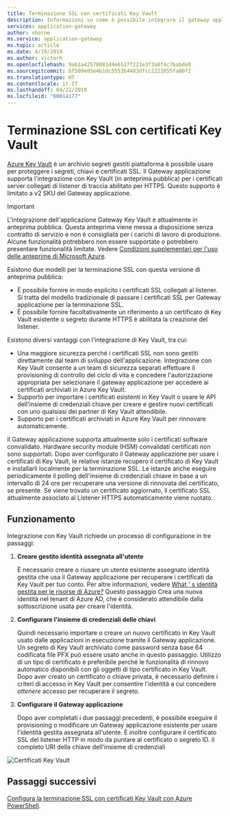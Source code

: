 ```yaml
---
title: Terminazione SSL con certificati Key Vault
description: Informazioni su come è possibile integrare il gateway applicazione di Azure Key Vault per i certificati server collegati di listener di traccia abilitato per HTTPS.
services: application-gateway
author: vhorne
ms.service: application-gateway
ms.topic: article
ms.date: 4/19/2019
ms.author: victorh
ms.openlocfilehash: 9ab1a42578081d4e6537f221e3f3a8f4c7babde0
ms.sourcegitcommit: bf509e05e4b1dc5553b4483dfcc2221055fa80f2
ms.translationtype: HT
ms.contentlocale: it-IT
ms.lasthandoff: 04/22/2019
ms.locfileid: "60014177"
---
```

# <a name="ssl-termination-with-key-vault-certificates"></a>Terminazione SSL con certificati Key Vault

[Azure Key Vault](../key-vault/key-vault-whatis.md) è un archivio segreti gestiti piattaforma è possibile usare per proteggere i segreti, chiavi e certificati SSL. Il Gateway applicazione supporta l'integrazione con Key Vault (in anteprima pubblica) per i certificati server collegati di listener di traccia abilitato per HTTPS. Questo supporto è limitato a v2 SKU del Gateway applicazione.

> [!IMPORTANT]
> L'integrazione dell'applicazione Gateway Key Vault è attualmente in anteprima pubblica. Questa anteprima viene messa a disposizione senza contratto di servizio e non è consigliata per i carichi di lavoro di produzione. Alcune funzionalità potrebbero non essere supportate o potrebbero presentare funzionalità limitate. Vedere [Condizioni supplementari per l'uso delle anteprime di Microsoft Azure](https://azure.microsoft.com/support/legal/preview-supplemental-terms/).

Esistono due modelli per la terminazione SSL con questa versione di anteprima pubblica:

- È possibile fornire in modo esplicito i certificati SSL collegati al listener. Si tratta del modello tradizionale di passare i certificati SSL per Gateway applicazione per la terminazione SSL.
- È possibile fornire facoltativamente un riferimento a un certificato di Key Vault esistente o segreto durante HTTPS è abilitata la creazione del listener.

Esistono diversi vantaggi con l'integrazione di Key Vault, tra cui:

- Una maggiore sicurezza perché i certificati SSL non sono gestiti direttamente dal team di sviluppo dell'applicazione. Integrazione con Key Vault consente a un team di sicurezza separati effettuare il provisioning di controllo del ciclo di vita e concedere l'autorizzazione appropriata per selezionare il gateway applicazione per accedere ai certificati archiviati in Azure Key Vault.
- Supporto per importare i certificati esistenti in Key Vault o usare le API dell'insieme di credenziali chiave per creare e gestire nuovi certificati con uno qualsiasi dei partner di Key Vault attendibile.
- Supporto per i certificati archiviati in Azure Key Vault per rinnovare automaticamente.

Il Gateway applicazione supporta attualmente solo i certificati software convalidato. Hardware security module (HSM) convalidati certificati non sono supportati. Dopo aver configurato il Gateway applicazione per usare i certificati di Key Vault, le relative istanze recupero il certificato di Key Vault e installarli localmente per la terminazione SSL. Le istanze anche eseguire periodicamente il polling dell'insieme di credenziali chiave in base a un intervallo di 24 ore per recuperare una versione di rinnovata del certificato, se presente. Se viene trovato un certificato aggiornato, il certificato SSL attualmente associato al Listener HTTPS automaticamente viene ruotato.

## <a name="how-it-works"></a>Funzionamento

Integrazione con Key Vault richiede un processo di configurazione in tre passaggi:

1. **Creare gestito identità assegnata all'utente**

   È necessario creare o riusare un utente esistente assegnato identità gestita che usa il Gateway applicazione per recuperare i certificati da Key Vault per tuo conto. Per altre informazioni, vedere [What ' s identità gestita per le risorse di Azure?](../active-directory/managed-identities-azure-resources/overview.md) Questo passaggio Crea una nuova identità nel tenant di Azure AD, che è considerato attendibile dalla sottoscrizione usata per creare l'identità.
1. **Configurare l'insieme di credenziali delle chiavi**

   Quindi necessario importare o creare un nuovo certificato in Key Vault usato dalle applicazioni in esecuzione tramite il Gateway applicazione. Un segreto di Key Vault archiviato come password senza base 64 codificata file PFX può essere usato anche in questo passaggio. Utilizzo di un tipo di certificato è preferibile perché le funzionalità di rinnovo automatico disponibili con gli oggetti di tipo certificato in Key Vault. Dopo aver creato un certificato o chiave privata, è necessario definire i criteri di accesso in Key Vault per consentire l'identità a cui concedere *ottenere* accesso per recuperare il segreto.

1. **Configurare il Gateway applicazione**

   Dopo aver completati i due passaggi precedenti, è possibile eseguire il provisioning o modificare un Gateway applicazione esistente per usare l'identità gestita assegnata all'utente. È inoltre configurare il certificato SSL del listener HTTP in modo da puntare al certificato o segreto ID. il completo URI della chiave dell'insieme di credenziali

![Certificati Key Vault](media/key-vault-certs/ag-kv.png)

## <a name="next-steps"></a>Passaggi successivi

[Configura la terminazione SSL con certificati Key Vault con Azure PowerShell](configure-keyvault-ps.md).